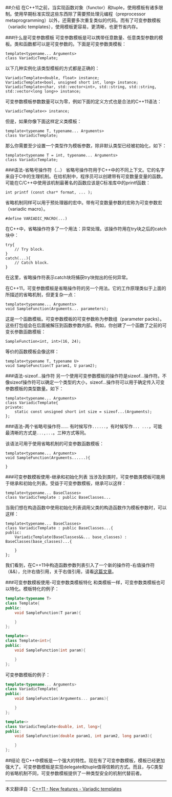 ##介绍
在C++11之前，当实现函数对象（functor）和tuple，使用模板有诸多限制。使用早期标准实现这些东西除了需要预处理元编程（preprocessor metaprogramming）以外，还需要多次重复类似的代码。而有了可变参数模板（variadic templates），使用模板更容易，更清晰，也更节省内存。

###什么是可变参数模板
可变参数模板是可以携带任意数量、任意类型参数的模板。类和函数都可以是可变参数的。下面是可变参数类模板：

	template<typename... Arguments>
	class VariadicTemplate;

以下几种实例化该类型模板的方式都是正确的：

	VariadicTemplate<double, float> instance;
	VariadicTemplate<bool, unsigned short int, long> instance;
	VariadicTemplate<char, std::vector<int>, std::string, std::string, std::vector<long long>> instance;

可变参数模板参数数量可以为零，例如下面的定义方式也是合法的C++11语法：

	VariadicTemplate<> instance; 

但是，如果你像下面这样定义类模板：

	template<typename T, typename... Arguments>
	class VariadicTemplate;

那么你需要至少设置一个类型作为模板参数，除非默认类型已经被初始化，如下：

	template<typename T = int, typename... Arguments>
	class VariadicTemplate;

###语法-省略号操作符（...）
省略号操作符用于C++中的不同上下文。它的名字来自于C中的生理机制。在给机制中，程序员可以创建带有可变数量变量的函数。可能在C/C++中使用该机制最著名的函数应该是C标准库中的printf函数：

	int printf (const char* format, ... );

省略机制同样可以用于预处理器的宏中。带有可变数量参数的宏称为可变参数宏（variadic macro）。

	#define VARIADIC_MACRO(...) 

在C++中，省略操作符多了一个用法：异常处理。该操作符用在try块之后的catch块中：

	try{
	    // Try block.
	}
	catch(...){
	    // Catch block.
	}

在这里，省略操作符表示catch块将捕获try块抛出的任何异常。

在C++11，可变参数模板是省略操作符的另一个用法。它的工作原理类似于上面的所描述的省略机制，但更复杂一点：

	template<typename... Arguments>
	void SampleFunction(Arguments... parameters);

这是一个函数模板。可变参数模板的可变参数称为参数组（parameter packs）。这些打包组会在后面被解压到函数参数内部。例如，你创建了一个函数了之前的可变长参数函数模板：

	SampleFunction<int, int>(16, 24); 

等价的函数模板会像这样：

	template<typename T, typename U>
	void SampleFunction(T param1, U param2);

###语法-sizeof...操作符
另一个使用可变参数模板的操作符是sizeof...操作符。不像sizeof操作符可以确定一个类型的大小，sizeof...操作符可以用于确定传入可变参数模板的类型数量。如下：

	template<typename... Arguments>
	class VariadicTemplate{
	private:
	    static const unsigned short int size = sizeof...(Arguments);
	};

###语法-两个省略号操作符......
有时候写作`......`，有时候写作`... ...`，可能最清晰的方式是`...,...`。三种方式等同。

该语法可用于使用省略机制的可变参数函数模板：

	template<typename... Arguments>
	void SampleFunction(Arguments......){
	
	}

###可变参数模板使用-继承和初始化列表
当涉及到类时，可变参数类模板可能用于继承和初始化列表。受益于可变参数模板，继承可以这样：

	template<typename... BaseClasses>
	class VariadicTemplate : public BaseClasses...

当我们想在构造函数中使用初始化列表调用父类的构造函数作为模板参数时，可以这样：

	template<typename... BaseClasses>
	class VariadicTemplate : public BaseClasses...{
	public:
	    VariadicTemplate(BaseClasses&&... base_classes) : BaseClasses(base_classes)...{
	
	    }
	};

我们看到，在C++11中构造函数参数列表引入了一个新的操作符-右值操作符（&&），允许右值引用，关于右值引用，请看[这篇文章](http://thbecker.net/articles/rvalue_references/section_01.html)。

###可变参数模板使用-可变参数类模板特化
和类模板一样，可变参数类模板也可以特化。模板特化的例子：

```C++
template<typename T>
class Template{
public:
    void SampleFunction(T param){

    }
};

template<>
class Template<int>{
public:
    void SampleFunction(int param){

    }
};
```

可变参数模板的例子：

```C++
template<typename... Arguments>
class VariadicTemplate{
public:
    void SampleFunction(Arguments... params){

    }
};

template<>
class VariadicTemplate<double, int, long>{
public:
    void SampleFunction(double param1, int param2, long param3){

    }
};
```

##结论
在C++中模板是一个强大的特性。现在有了可变参数模板，模板已经更加强大了。可变参数模板是实现delegate和tuple值得信赖的方式。而且，与C类型的省略机制不同，可变参数模板提供了一种类型安全的机制代替前者。

---
本文翻译自：[C++11 - New features - Variadic templates](http://www.cplusplus.com/articles/EhvU7k9E/)